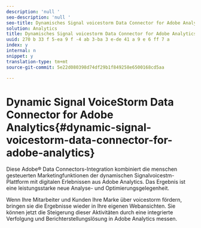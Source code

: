 ```yaml
---
description: 'null '
seo-description: 'null '
seo-title: Dynamisches Signal voicestorm Data Connector for Adobe Analytics
solution: Analytics
title: Dynamisches Signal voicestorm Data Connector for Adobe Analytics
uuid: 270 b 33 f 5-ea 9 f -4 ab 3-ba 3 e-de 41 a 9 e 6 ff 7 a
index: y
internal: n
snippet: y
translation-type: tm+mt
source-git-commit: 5e22d080398d74df29b1f849258e6500168cd5aa

---
```



# Dynamic Signal VoiceStorm Data Connector for Adobe Analytics{#dynamic-signal-voicestorm-data-connector-for-adobe-analytics}

Diese Adobe® Data Connectors-Integration kombiniert die menschen gesteuerten Marketingfunktionen der dynamischen Signalvoicestm-Plattform mit digitalen Erlebnissen aus Adobe Analytics. Das Ergebnis ist eine leistungsstarke neue Analyse- und Optimierungsgelegenheit.

Wenn Ihre Mitarbeiter und Kunden Ihre Marke über voicestorm fördern, bringen sie die Ergebnisse wieder in Ihre eigenen Webansichten. Sie können jetzt die Steigerung dieser Aktivitäten durch eine integrierte Verfolgung und Berichterstellungslösung in Adobe Analytics messen.
